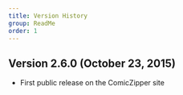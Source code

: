 ```yaml
---
title: Version History
group: ReadMe
order: 1
---
```


## Version 2.6.0 (October 23, 2015)
* First public release on the ComicZipper site


